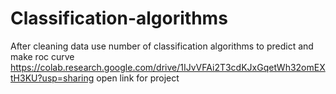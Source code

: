 # Classification-algorithms
After cleaning data use number of classification algorithms to predict and make roc curve
https://colab.research.google.com/drive/1IJvVFAi2T3cdKJxGqetWh32omEXtH3KU?usp=sharing
open link for project
